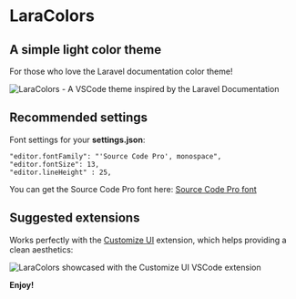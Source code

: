 # LaraColors
## A simple light color theme
For those who love the Laravel documentation color theme!

![LaraColors - A VSCode theme inspired by the Laravel Documentation](https://i.imgur.com/zrKL1CC.png)


## Recommended settings
Font settings for your **settings.json**:

```
"editor.fontFamily": "'Source Code Pro', monospace",
"editor.fontSize": 13,
"editor.lineHeight" : 25,
```

You can get the Source Code Pro font here:
[Source Code Pro font](https://fonts.google.com/specimen/Source+Code+Pro)

## Suggested extensions

Works perfectly with the [Customize UI](https://marketplace.visualstudio.com/items?itemName=iocave.customize-ui) extension, which helps providing a clean aesthetics:

![LaraColors showcased with the Customize UI VSCode extension](https://i.imgur.com/X55AnZm.png)

**Enjoy!**